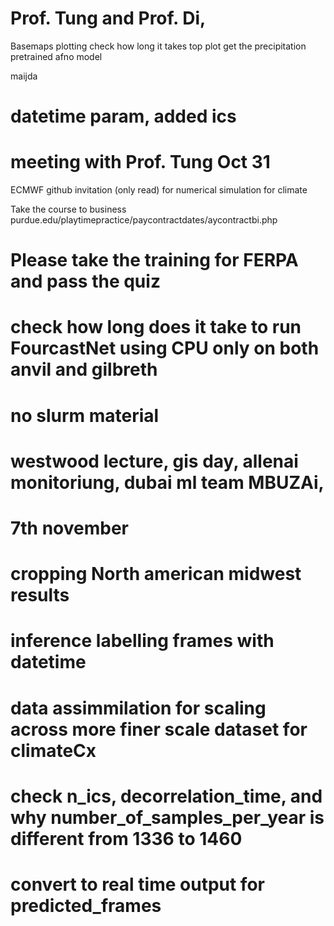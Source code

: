 # Prof. Tung and Prof. Di,

Basemaps plotting 
check how long it takes top plot
get the precipitation pretrained afno model

maijda


# datetime param, added ics



# meeting with Prof. Tung  Oct 31

ECMWF github invitation (only read) for numerical simulation for climate

Take the course to business  purdue.edu/playtimepractice/paycontractdates/aycontractbi.php
# Please take the training for FERPA and pass the quiz
# check how long does it take to run FourcastNet using CPU only on both anvil and gilbreth
# no slurm material




# westwood lecture, gis day, allenai monitoriung, dubai ml team MBUZAi, 




# 7th november

# cropping North american midwest results
# inference labelling frames with datetime
# data assimmilation for scaling across more finer scale dataset for climateCx




# check n_ics, decorrelation_time,  and why number_of_samples_per_year is different from 1336 to 1460
# convert to real time output for predicted_frames